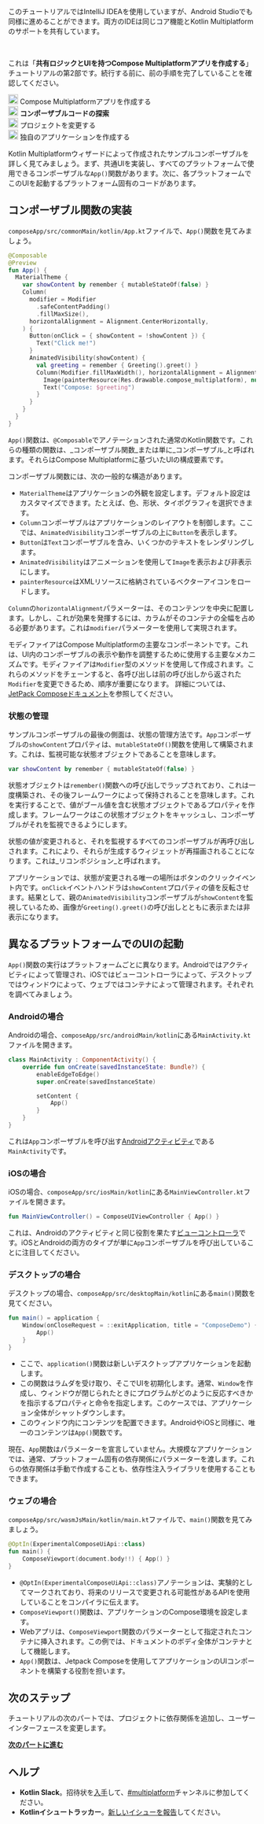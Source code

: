 [//]: # (title: コンポーザブルコードの探索)

<secondary-label ref="IntelliJ IDEA"/>
<secondary-label ref="Android Studio"/>

<tldr>
    <p>このチュートリアルではIntelliJ IDEAを使用していますが、Android Studioでも同様に進めることができます。両方のIDEは同じコア機能とKotlin Multiplatformのサポートを共有しています。</p>
    <br/>
    <p>これは「<strong>共有ロジックとUIを持つCompose Multiplatformアプリを作成する</strong>」チュートリアルの第2部です。続行する前に、前の手順を完了していることを確認してください。</p>
    <p><img src="icon-1-done.svg" width="20" alt="First step"/> <Links href="/kmp/compose-multiplatform-create-first-app" summary="This tutorial uses IntelliJ IDEA, but you can also follow it in Android Studio – both IDEs share the same core functionality and Kotlin Multiplatform support. This is the first part of the Create a Compose Multiplatform app with shared logic and UI tutorial. Create your Compose Multiplatform app Explore composable code Modify the project Create your own application">Compose Multiplatformアプリを作成する</Links><br/>
      <img src="icon-2.svg" width="20" alt="Second step"/> <strong>コンポーザブルコードの探索</strong><br/>
      <img src="icon-3-todo.svg" width="20" alt="Third step"/> プロジェクトを変更する<br/>      
      <img src="icon-4-todo.svg" width="20" alt="Fourth step"/> 独自のアプリケーションを作成する<br/>
    </p>
</tldr>

Kotlin Multiplatformウィザードによって作成されたサンプルコンポーザブルを詳しく見てみましょう。まず、共通UIを実装し、すべてのプラットフォームで使用できるコンポーザブルな`App()`関数があります。次に、各プラットフォームでこのUIを起動するプラットフォーム固有のコードがあります。

## コンポーザブル関数の実装

`composeApp/src/commonMain/kotlin/App.kt`ファイルで、`App()`関数を見てみましょう。

```kotlin
@Composable
@Preview
fun App() {
  MaterialTheme {
    var showContent by remember { mutableStateOf(false) }
    Column(
      modifier = Modifier
        .safeContentPadding()
        .fillMaxSize(),
      horizontalAlignment = Alignment.CenterHorizontally,
    ) {
      Button(onClick = { showContent = !showContent }) {
        Text("Click me!")
      }
      AnimatedVisibility(showContent) {
        val greeting = remember { Greeting().greet() }
        Column(Modifier.fillMaxWidth(), horizontalAlignment = Alignment.CenterHorizontally) {
          Image(painterResource(Res.drawable.compose_multiplatform), null)
          Text("Compose: $greeting")
        }
      }
    }
  }
}
```

`App()`関数は、`@Composable`でアノテーションされた通常のKotlin関数です。これらの種類の関数は、_コンポーザブル関数_または単に_コンポーザブル_と呼ばれます。それらはCompose Multiplatformに基づいたUIの構成要素です。

コンポーザブル関数には、次の一般的な構造があります。

*   `MaterialTheme`はアプリケーションの外観を設定します。デフォルト設定はカスタマイズできます。たとえば、色、形状、タイポグラフィを選択できます。
*   `Column`コンポーザブルはアプリケーションのレイアウトを制御します。ここでは、`AnimatedVisibility`コンポーザブルの上に`Button`を表示します。
*   `Button`は`Text`コンポーザブルを含み、いくつかのテキストをレンダリングします。
*   `AnimatedVisibility`はアニメーションを使用して`Image`を表示および非表示にします。
*   `painterResource`はXMLリソースに格納されているベクターアイコンをロードします。

`Column`の`horizontalAlignment`パラメーターは、そのコンテンツを中央に配置します。しかし、これが効果を発揮するには、カラムがそのコンテナの全幅を占める必要があります。これは`modifier`パラメーターを使用して実現されます。

モディファイアはCompose Multiplatformの主要なコンポーネントです。これは、UI内のコンポーザブルの表示や動作を調整するために使用する主要なメカニズムです。モディファイアは`Modifier`型のメソッドを使用して作成されます。これらのメソッドをチェーンすると、各呼び出しは前の呼び出しから返された`Modifier`を変更できるため、順序が重要になります。
詳細については、[JetPack Composeドキュメント](https://developer.android.com/jetpack/compose/modifiers)を参照してください。

### 状態の管理

サンプルコンポーザブルの最後の側面は、状態の管理方法です。`App`コンポーザブルの`showContent`プロパティは、`mutableStateOf()`関数を使用して構築されます。これは、監視可能な状態オブジェクトであることを意味します。

```kotlin
var showContent by remember { mutableStateOf(false) }
```

状態オブジェクトは`remember()`関数への呼び出しでラップされており、これは一度構築され、その後フレームワークによって保持されることを意味します。これを実行することで、値がブール値を含む状態オブジェクトであるプロパティを作成します。フレームワークはこの状態オブジェクトをキャッシュし、コンポーザブルがそれを監視できるようにします。

状態の値が変更されると、それを監視するすべてのコンポーザブルが再呼び出しされます。これにより、それらが生成するウィジェットが再描画されることになります。これは_リコンポジション_と呼ばれます。

アプリケーションでは、状態が変更される唯一の場所はボタンのクリックイベント内です。`onClick`イベントハンドラは`showContent`プロパティの値を反転させます。結果として、親の`AnimatedVisibility`コンポーザブルが`showContent`を監視しているため、画像が`Greeting().greet()`の呼び出しとともに表示または非表示になります。

## 異なるプラットフォームでのUIの起動

`App()`関数の実行はプラットフォームごとに異なります。Androidではアクティビティによって管理され、iOSではビューコントローラによって、デスクトップではウィンドウによって、ウェブではコンテナによって管理されます。それぞれを調べてみましょう。

### Androidの場合

Androidの場合、`composeApp/src/androidMain/kotlin`にある`MainActivity.kt`ファイルを開きます。

```kotlin
class MainActivity : ComponentActivity() {
    override fun onCreate(savedInstanceState: Bundle?) {
        enableEdgeToEdge()
        super.onCreate(savedInstanceState)

        setContent {
            App()
        }
    }
}
```

これは`App`コンポーザブルを呼び出す[Androidアクティビティ](https://developer.android.com/guide/components/activities/intro-activities)である`MainActivity`です。

### iOSの場合

iOSの場合、`composeApp/src/iosMain/kotlin`にある`MainViewController.kt`ファイルを開きます。

```kotlin
fun MainViewController() = ComposeUIViewController { App() }
```

これは、Androidのアクティビティと同じ役割を果たす[ビューコントローラ](https://developer.apple.com/documentation/uikit/view_controllers)です。iOSとAndroidの両方のタイプが単に`App`コンポーザブルを呼び出していることに注目してください。

### デスクトップの場合

デスクトップの場合、`composeApp/src/desktopMain/kotlin`にある`main()`関数を見てください。

```kotlin
fun main() = application {
    Window(onCloseRequest = ::exitApplication, title = "ComposeDemo") {
        App()
    }
}
```

*   ここで、`application()`関数は新しいデスクトップアプリケーションを起動します。
*   この関数はラムダを受け取り、そこでUIを初期化します。通常、`Window`を作成し、ウィンドウが閉じられたときにプログラムがどのように反応すべきかを指示するプロパティと命令を指定します。このケースでは、アプリケーション全体がシャットダウンします。
*   このウィンドウ内にコンテンツを配置できます。AndroidやiOSと同様に、唯一のコンテンツは`App()`関数です。

現在、`App`関数はパラメーターを宣言していません。大規模なアプリケーションでは、通常、プラットフォーム固有の依存関係にパラメーターを渡します。これらの依存関係は手動で作成することも、依存性注入ライブラリを使用することもできます。

### ウェブの場合

`composeApp/src/wasmJsMain/kotlin/main.kt`ファイルで、`main()`関数を見てみましょう。

```kotlin
@OptIn(ExperimentalComposeUiApi::class)
fun main() {
    ComposeViewport(document.body!!) { App() }
}
```

*   `@OptIn(ExperimentalComposeUiApi::class)`アノテーションは、実験的としてマークされており、将来のリリースで変更される可能性があるAPIを使用していることをコンパイラに伝えます。
*   `ComposeViewport()`関数は、アプリケーションのCompose環境を設定します。
*   Webアプリは、`ComposeViewport`関数のパラメーターとして指定されたコンテナに挿入されます。この例では、ドキュメントのボディ全体がコンテナとして機能します。
*   `App()`関数は、Jetpack Composeを使用してアプリケーションのUIコンポーネントを構築する役割を担います。

## 次のステップ

チュートリアルの次のパートでは、プロジェクトに依存関係を追加し、ユーザーインターフェースを変更します。

**[次のパートに進む](compose-multiplatform-modify-project.md)**

## ヘルプ

*   **Kotlin Slack**。招待状を[入手](https://surveys.jetbrains.com/s3/kotlin-slack-sign-up)して、[#multiplatform](https://kotlinlang.slack.com/archives/C3PQML5NU)チャンネルに参加してください。
*   **Kotlinイシュートラッカー**。[新しいイシューを報告](https://youtrack.jetbrains.com/newIssue?project=KT)してください。